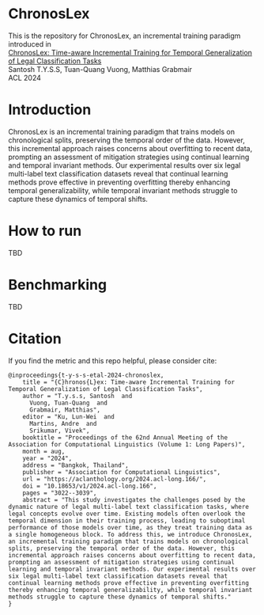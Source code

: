 # ChronosLex
This is the repository for ChronosLex, an incremental training paradigm introduced in \
[ChronosLex: Time-aware Incremental Training for Temporal Generalization of Legal Classification Tasks](https://aclanthology.org/2024.acl-long.166/) \
Santosh T.Y.S.S, Tuan-Quang Vuong, Matthias Grabmair \
ACL 2024

# Introduction
ChronosLex is an incremental training paradigm that trains models on chronological splits, preserving the temporal order of the data.
However, this incremental approach raises concerns about overfitting to recent data, prompting an assessment of mitigation strategies using continual learning and temporal invariant methods.
Our experimental results over six legal multi-label text classification datasets reveal that continual learning methods prove effective in preventing overfitting thereby enhancing temporal generalizability, while temporal invariant methods struggle to capture these dynamics of temporal shifts.

# How to run
TBD

# Benchmarking
TBD

# Citation
If you find the metric and this repo helpful, please consider cite:
```
@inproceedings{t-y-s-s-etal-2024-chronoslex,
    title = "{C}hronos{L}ex: Time-aware Incremental Training for Temporal Generalization of Legal Classification Tasks",
    author = "T.y.s.s, Santosh  and
      Vuong, Tuan-Quang  and
      Grabmair, Matthias",
    editor = "Ku, Lun-Wei  and
      Martins, Andre  and
      Srikumar, Vivek",
    booktitle = "Proceedings of the 62nd Annual Meeting of the Association for Computational Linguistics (Volume 1: Long Papers)",
    month = aug,
    year = "2024",
    address = "Bangkok, Thailand",
    publisher = "Association for Computational Linguistics",
    url = "https://aclanthology.org/2024.acl-long.166/",
    doi = "10.18653/v1/2024.acl-long.166",
    pages = "3022--3039",
    abstract = "This study investigates the challenges posed by the dynamic nature of legal multi-label text classification tasks, where legal concepts evolve over time. Existing models often overlook the temporal dimension in their training process, leading to suboptimal performance of those models over time, as they treat training data as a single homogeneous block. To address this, we introduce ChronosLex, an incremental training paradigm that trains models on chronological splits, preserving the temporal order of the data. However, this incremental approach raises concerns about overfitting to recent data, prompting an assessment of mitigation strategies using continual learning and temporal invariant methods. Our experimental results over six legal multi-label text classification datasets reveal that continual learning methods prove effective in preventing overfitting thereby enhancing temporal generalizability, while temporal invariant methods struggle to capture these dynamics of temporal shifts."
}
```